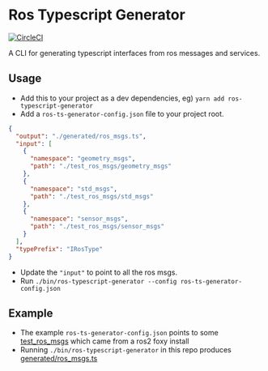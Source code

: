 # Ros Typescript Generator

[![CircleCI](https://circleci.com/gh/Greenroom-Robotics/ros-typescript-generator/tree/master.svg?style=svg)](https://circleci.com/gh/Greenroom-Robotics/ros-typescript-generator/tree/master)

A CLI for generating typescript interfaces from ros messages and services.

## Usage

- Add this to your project as a dev dependencies, eg) `yarn add ros-typescript-generator`
- Add a `ros-ts-generator-config.json` file to your project root.

```json
{
  "output": "./generated/ros_msgs.ts",
  "input": [
    {
      "namespace": "geometry_msgs",
      "path": "./test_ros_msgs/geometry_msgs"
    },
    {
      "namespace": "std_msgs",
      "path": "./test_ros_msgs/std_msgs"
    },
    {
      "namespace": "sensor_msgs",
      "path": "./test_ros_msgs/sensor_msgs"
    }
  ],
  "typePrefix": "IRosType"
}
```

- Update the `"input"` to point to all the ros msgs.
- Run `./bin/ros-typescript-generator --config ros-ts-generator-config.json`

## Example

- The example `ros-ts-generator-config.json` points to some [test_ros_msgs](./test_ros_msgs) which came from a ros2 foxy install
- Running `./bin/ros-typescript-generator` in this repo produces [generated/ros_msgs.ts](./generated/ros_msgs.ts)
